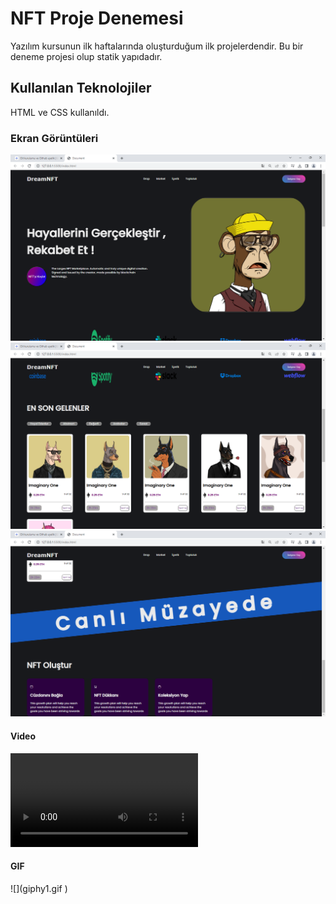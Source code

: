 <h1>NFT Proje Denemesi</h1>

Yazılım kursunun ilk haftalarında oluşturduğum ilk projelerdendir.
Bu bir deneme projesi olup statik yapıdadır.

<h2> Kullanılan Teknolojiler</h2>

HTML ve CSS kullanıldı.


<h3>Ekran Görüntüleri</h3>

![](screen1.png)
![](screen2.png)
![](screen3.png)

<h4> Video </h4>

![](video.mp4)

<h4> GIF </h4>
![](giphy1.gif
)

